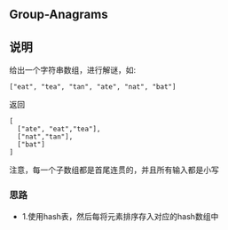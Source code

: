 ## Group-Anagrams

## 说明
给出一个字符串数组，进行解谜，如:

```
["eat", "tea", "tan", "ate", "nat", "bat"]
```

返回

```
[
  ["ate", "eat","tea"],
  ["nat","tan"],
  ["bat"]
]
```
注意，每一个子数组都是首尾连贯的，并且所有输入都是小写

### 思路

* 1.使用hash表，然后每将元素排序存入对应的hash数组中